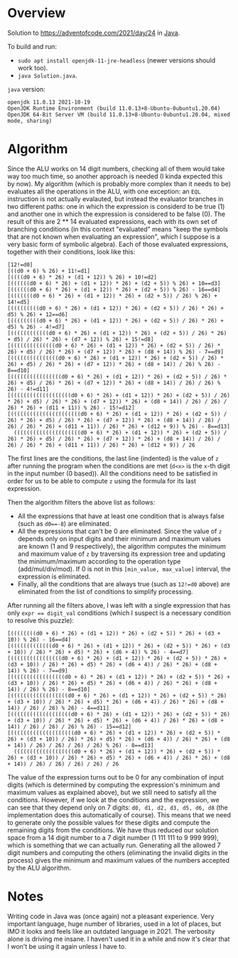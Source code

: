 # Overview

Solution to https://adventofcode.com/2021/day/24 in [Java](https://www.oracle.com/java/).

To build and run:

- `sudo apt install openjdk-11-jre-headless` (newer versions should work too).
- `java Solution.java`.

`java` version:

```
openjdk 11.0.13 2021-10-19
OpenJDK Runtime Environment (build 11.0.13+8-Ubuntu-0ubuntu1.20.04)
OpenJDK 64-Bit Server VM (build 11.0.13+8-Ubuntu-0ubuntu1.20.04, mixed mode, sharing)
```

# Algorithm

Since the ALU works on 14 digit numbers, checking all of them would take way too much time, so another approach is needed (I kinda expected this by now). My algorithm (which is probably more complex than it needs to be) evaluates all the operations in the ALU, with one exception: an `EQL` instruction is not actually evalauted, but instead the evaluator branches in two different paths: one in which the expression is considerd to be true (1) and another one in which the expression is considered to be false (0). The result of this are 2 ** 14 evaluated expressions, each with its own set of branching conditions (in this context "evaluated" means "keep the symbols that are not known when evaluating an expression", which I suppose is a very basic form of symbolic algebra). Each of those evaluated expressions, together with their conditions, look like this:

```
[12!=d0]
[((d0 + 6) % 26) + 11!=d1]
[((((d0 + 6) * 26) + (d1 + 12)) % 26) + 10!=d2]
[((((((d0 + 6) * 26) + (d1 + 12)) * 26) + (d2 + 5)) % 26) + 10==d3]
[((((((d0 + 6) * 26) + (d1 + 12)) * 26) + (d2 + 5)) % 26) - 16==d4]
[(((((((d0 + 6) * 26) + (d1 + 12)) * 26) + (d2 + 5)) / 26) % 26) + 14!=d5]
[(((((((((d0 + 6) * 26) + (d1 + 12)) * 26) + (d2 + 5)) / 26) * 26) + d5) % 26) + 12==d6]
[(((((((((d0 + 6) * 26) + (d1 + 12)) * 26) + (d2 + 5)) / 26) * 26) + d5) % 26) - 4!=d7]
[((((((((((((d0 + 6) * 26) + (d1 + 12)) * 26) + (d2 + 5)) / 26) * 26) + d5) / 26) * 26) + (d7 + 12)) % 26) + 15!=d8]
[((((((((((((((d0 + 6) * 26) + (d1 + 12)) * 26) + (d2 + 5)) / 26) * 26) + d5) / 26) * 26) + (d7 + 12)) * 26) + (d8 + 14)) % 26) - 7==d9]
[(((((((((((((((d0 + 6) * 26) + (d1 + 12)) * 26) + (d2 + 5)) / 26) * 26) + d5) / 26) * 26) + (d7 + 12)) * 26) + (d8 + 14)) / 26) % 26) - 8==d10]
[((((((((((((((((d0 + 6) * 26) + (d1 + 12)) * 26) + (d2 + 5)) / 26) * 26) + d5) / 26) * 26) + (d7 + 12)) * 26) + (d8 + 14)) / 26) / 26) % 26) - 4!=d11]
[(((((((((((((((((((d0 + 6) * 26) + (d1 + 12)) * 26) + (d2 + 5)) / 26) * 26) + d5) / 26) * 26) + (d7 + 12)) * 26) + (d8 + 14)) / 26) / 26) / 26) * 26) + (d11 + 11)) % 26) - 15!=d12]
[((((((((((((((((((((((d0 + 6) * 26) + (d1 + 12)) * 26) + (d2 + 5)) / 26) * 26) + d5) / 26) * 26) + (d7 + 12)) * 26) + (d8 + 14)) / 26) / 26) / 26) * 26) + (d11 + 11)) / 26) * 26) + (d12 + 9)) % 26) - 8==d13]
  (((((((((((((((((((((d0 + 6) * 26) + (d1 + 12)) * 26) + (d2 + 5)) / 26) * 26) + d5) / 26) * 26) + (d7 + 12)) * 26) + (d8 + 14)) / 26) / 26) / 26) * 26) + (d11 + 11)) / 26) * 26) + (d12 + 9)) / 26
```

The first lines are the conditions, the last line (indented) is the value of `z` after running the program when the conditions are met (`d<x>` is the `x`-th digit in the input number (0 based)). All the conditions need to be satisfied in order for us to be able to compute `z` using the formula for its last expression.

Then the algorithm filters the above list as follows:

- All the expressions that have at least one condition that is always false (such as `d0==-8`) are eliminated.
- All the expressions that can't be 0 are eliminated. Since the value of `z` depends only on input digits and their minimum and maximum values are known (1 and 9 respectively), the algorithm computes the minimum and maximum value of `z` by traversing its expression tree and updating the minimum/maximum according to the operation type (add/mul/div/mod). If 0 is not in this `[min_value, max_value]` interval, the expression is eliminated.
- Finally, all the conditions that are always true (such as `12!=d0` above) are eliminated from the list of conditions to simplify processing.

After running all the filters above, I was left with a single expression that has only `expr == digit_val` conditions (which I suspect is a necessary condition to resolve this puzzle):

```
[((((((((d0 + 6) * 26) + (d1 + 12)) * 26) + (d2 + 5)) * 26) + (d3 + 10)) % 26) - 16==d4]
[(((((((((((((d0 + 6) * 26) + (d1 + 12)) * 26) + (d2 + 5)) * 26) + (d3 + 10)) / 26) * 26) + d5) * 26) + (d6 + 4)) % 26) - 4==d7]
[((((((((((((((((d0 + 6) * 26) + (d1 + 12)) * 26) + (d2 + 5)) * 26) + (d3 + 10)) / 26) * 26) + d5) * 26) + (d6 + 4)) / 26) * 26) + (d8 + 14)) % 26) - 7==d9]
[(((((((((((((((((d0 + 6) * 26) + (d1 + 12)) * 26) + (d2 + 5)) * 26) + (d3 + 10)) / 26) * 26) + d5) * 26) + (d6 + 4)) / 26) * 26) + (d8 + 14)) / 26) % 26) - 8==d10]
[((((((((((((((((((d0 + 6) * 26) + (d1 + 12)) * 26) + (d2 + 5)) * 26) + (d3 + 10)) / 26) * 26) + d5) * 26) + (d6 + 4)) / 26) * 26) + (d8 + 14)) / 26) / 26) % 26) - 4==d11]
[(((((((((((((((((((d0 + 6) * 26) + (d1 + 12)) * 26) + (d2 + 5)) * 26) + (d3 + 10)) / 26) * 26) + d5) * 26) + (d6 + 4)) / 26) * 26) + (d8 + 14)) / 26) / 26) / 26) % 26) - 15==d12]
[((((((((((((((((((((d0 + 6) * 26) + (d1 + 12)) * 26) + (d2 + 5)) * 26) + (d3 + 10)) / 26) * 26) + d5) * 26) + (d6 + 4)) / 26) * 26) + (d8 + 14)) / 26) / 26) / 26) / 26) % 26) - 8==d13]
  (((((((((((((((((((d0 + 6) * 26) + (d1 + 12)) * 26) + (d2 + 5)) * 26) + (d3 + 10)) / 26) * 26) + d5) * 26) + (d6 + 4)) / 26) * 26) + (d8 + 14)) / 26) / 26) / 26) / 26) / 26
```

The value of the expression turns out to be 0 for any combination of input digits (which is determined by computing the expression's minimum and maximum values as explained above), but we still need to satisfy all the conditions. However, if we look at the conditions and the expression, we can see that they depend only on 7 digits: `d0, d1, d2, d3, d5, d6, d8` (the implementation does this automatically of course). This means that we need to generate only the possible values for these digits and compute the remaining digits from the conditions. We have thus reduced our solution space from a 14 digit number to a 7 digit number (1 111 111 to 9 999 999), which is something that we can actually run. Generating all the allowed 7 digit numbers and computing the others (eliminating the invalid digits in the process) gives the minimum and maximum values of the numbers accepted by the ALU algorithm.

# Notes

Writing code in Java was (once again) not a pleasant experience. Very important language, huge number of libraries, used in a lot of places, but IMO it looks and feels like an outdated language in 2021. The verbosity alone is driving me insane. I haven't used it in a while and now it's clear that I won't be using it again unless I have to.
